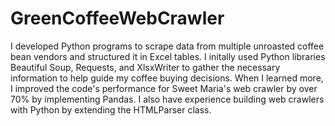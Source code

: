 # GreenCoffeeWebCrawler
I developed Python programs to scrape data from multiple unroasted coffee bean vendors and structured it in Excel tables. I initally used Python libraries Beautiful Soup, Requests, and XlsxWriter to gather the necessary information to help guide my coffee buying decisions. When I learned more, I improved the code's performance for 
Sweet Maria's web crawler by over 70% by implementing Pandas. I also have experience building web crawlers with Python by extending the HTMLParser class.
